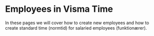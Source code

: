 # Employees in Visma Time

In these pages we will cover how to create new employees and how to create standard time (normtid) for salaried employees (funktionærer).
